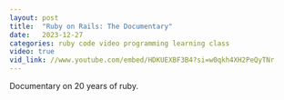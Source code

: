 ```yaml
---
layout: post
title:  "Ruby on Rails: The Documentary"
date:   2023-12-27
categories: ruby code video programming learning class
video: true
vid_link: //www.youtube.com/embed/HDKUEXBF3B4?si=w0qkh4XH2PeQyTNr
---
```


Documentary on 20 years of ruby.